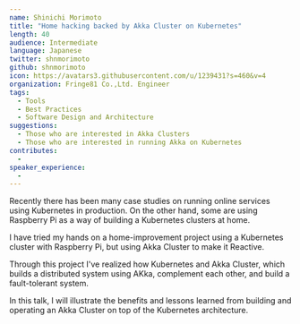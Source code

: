 ```yaml
---
name: Shinichi Morimoto
title: "Home hacking backed by Akka Cluster on Kubernetes"
length: 40
audience: Intermediate
language: Japanese
twitter: shnmorimoto
github: shnmorimoto
icon: https://avatars3.githubusercontent.com/u/1239431?s=460&v=4
organization: Fringe81 Co.,Ltd. Engineer
tags:
  - Tools
  - Best Practices
  - Software Design and Architecture
suggestions:
  - Those who are interested in Akka Clusters
  - Those who are interested in running Akka on Kubernetes
contributes:
  - 
speaker_experience:
  - 
---
```

Recently there has been many case studies on running online services using Kubernetes in production.
On the other hand, some are using Raspberry Pi as a way of building a Kubernetes clusters at home.

I have tried my hands on a home-improvement project using a Kubernetes cluster with Raspberry Pi, but using Akka Cluster to make it Reactive.

Through this project I've realized how Kubernetes and Akka Cluster, which builds a distributed system using AKka, complement each other, and build a fault-tolerant system.

In this talk, I will illustrate the benefits and lessons learned from building and operating an Akka Cluster on top of the Kubernetes architecture.
